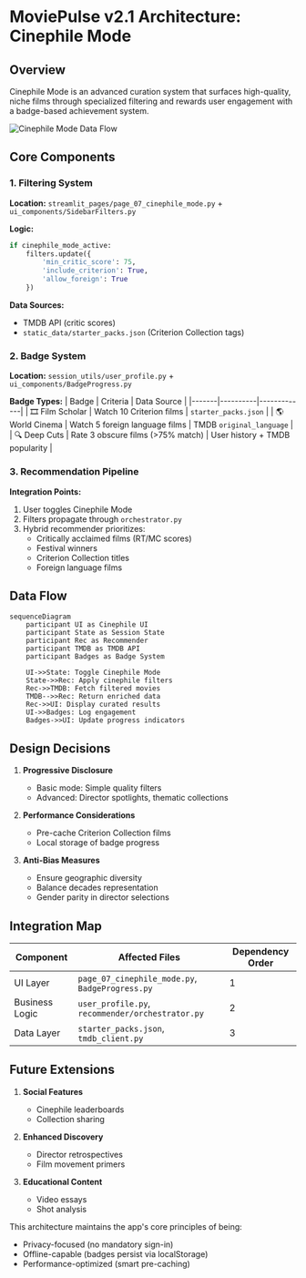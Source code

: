 # MoviePulse v2.1 Architecture: Cinephile Mode

## Overview
Cinephile Mode is an advanced curation system that surfaces high-quality, niche films through specialized filtering and rewards user engagement with a badge-based achievement system.

![Cinephile Mode Data Flow](docs/assets/cinephile_data_flow.png)

## Core Components

### 1. Filtering System
**Location:** `streamlit_pages/page_07_cinephile_mode.py` + `ui_components/SidebarFilters.py`

**Logic:**
```python
if cinephile_mode_active:
    filters.update({
        'min_critic_score': 75,
        'include_criterion': True,
        'allow_foreign': True
    })
```

**Data Sources:**
- TMDB API (critic scores)
- `static_data/starter_packs.json` (Criterion Collection tags)

### 2. Badge System
**Location:** `session_utils/user_profile.py` + `ui_components/BadgeProgress.py`

**Badge Types:**
| Badge | Criteria | Data Source |
|-------|----------|-------------|
| 🎞️ Film Scholar | Watch 10 Criterion films | `starter_packs.json` |
| 🌎 World Cinema | Watch 5 foreign language films | TMDB `original_language` |
| 🔍 Deep Cuts | Rate 3 obscure films (>75% match) | User history + TMDB popularity |

### 3. Recommendation Pipeline
**Integration Points:**
1. User toggles Cinephile Mode
2. Filters propagate through `orchestrator.py`
3. Hybrid recommender prioritizes:
   - Critically acclaimed films (RT/MC scores)
   - Festival winners
   - Criterion Collection titles
   - Foreign language films

## Data Flow

```mermaid
sequenceDiagram
    participant UI as Cinephile UI
    participant State as Session State
    participant Rec as Recommender
    participant TMDB as TMDB API
    participant Badges as Badge System
    
    UI->>State: Toggle Cinephile Mode
    State->>Rec: Apply cinephile filters
    Rec->>TMDB: Fetch filtered movies
    TMDB-->>Rec: Return enriched data
    Rec->>UI: Display curated results
    UI->>Badges: Log engagement
    Badges->>UI: Update progress indicators
```

## Design Decisions

1. **Progressive Disclosure**
   - Basic mode: Simple quality filters
   - Advanced: Director spotlights, thematic collections

2. **Performance Considerations**
   - Pre-cache Criterion Collection films
   - Local storage of badge progress

3. **Anti-Bias Measures**
   - Ensure geographic diversity
   - Balance decades representation
   - Gender parity in director selections

## Integration Map

| Component | Affected Files | Dependency Order |
|-----------|----------------|------------------|
| UI Layer | `page_07_cinephile_mode.py`, `BadgeProgress.py` | 1 |
| Business Logic | `user_profile.py`, `recommender/orchestrator.py` | 2 |
| Data Layer | `starter_packs.json`, `tmdb_client.py` | 3 |

## Future Extensions
1. **Social Features**
   - Cinephile leaderboards
   - Collection sharing

2. **Enhanced Discovery**
   - Director retrospectives
   - Film movement primers

3. **Educational Content**
   - Video essays
   - Shot analysis

This architecture maintains the app's core principles of being:
- Privacy-focused (no mandatory sign-in)
- Offline-capable (badges persist via localStorage)
- Performance-optimized (smart pre-caching)